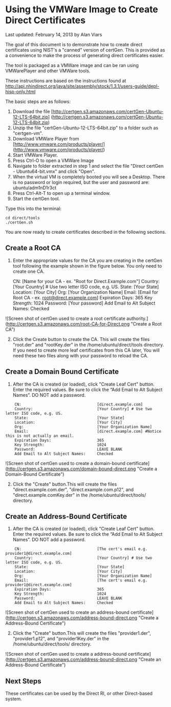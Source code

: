 Using the VMWare Image to Create Direct Certificates
====================================================

Last updated: February 14, 2013 by Alan Viars

The goal of this document is to demonstrate how to create direct certificates
using NIST's a "canned" version of certGen. This is provided as a convenience to
make the process of generating direct certificates easier.

The tool is packaged as a VMWare image and can be ran using VMWarePlayer and
other VMWare tools.

These instructions are based on the instructions found at
http://api.nhindirect.org/java/site/assembly/stock/1.3.1/users-guide/depl-hisp-only.html

The basic steps are as follows:

1. Download the file [http://certgen.s3.amazonaws.com/certGen-Ubuntu-12-LTS-64bit.zip]
(http://certgen.s3.amazonaws.com/certGen-Ubuntu-12-LTS-64bit.zip)
1. Unzip the file "certGen-Ubuntu-12-LTS-64bit.zip" to a folder such as "certgen-vm".
2. Download VMWare Player from [http://www.vmware.com/products/player/]
(http://www.vmware.com/products/player/)
3. Start VMWare Player.
4. Press Ctrl-O to open a VMWare Image
5. Navigate to folder extracted in step 1 and select the file
"Direct certGen - Ubuntu64-bit.vmx" and click "Open".
6. When the virtual VM is completely booted you will see a Desktop.
There is no password or login required, but the user and password are:
ubuntu/adm1nD1r3ct
7. Press Ctrl-Alt-T to open up a terminal window.
8. Start the certGen tool.

Type this into the terminal:

    cd direct/tools
    ./certGen.sh


You are now ready to create certificates described in the following sections.


Create a Root CA
----------------

1. Enter the appropriate values for the CA you are creating in the certGen tool
following the example shown in the figure below. You only need to create one CA.


    CN:                             [Name for your CA - ex. "Root for Direct.Example.com"]
    Country:                        [Your Country] # Use two letter ISO code, e.g. US.
    State:                          [Your State]
    Location:                       [Your City]
    Org:                            [Your Organization Name]
    Email:                          [Email for Root CA - ex. root@direct.example.com]
    Expiration Days:                365
    Key Strength:                   1024
    Password:                       [Your password]
    Add Email to Alt Subject Names: Checked

![Screen shot of certGen used to create a root certificate authority.]
(http://certgen.s3.amazonaws.com/root-CA-for-Direct.png
"Create a Root CA")


2. Click the Create button to create the CA. This will create the files
"root.der" and "rootKey.der" in the /home/ubuntu/direct/tools directory.
If you need to create more leaf certificates from this CA later, You will need
these two files along with your password to reload the CA.



Create a Domain Bound Certificate
--------------------------------

1. After the CA is created (or loaded), click "Create Leaf Cert" button. Enter
the required values. Be sure to click the “Add Email to Alt Subject Names”.
DO NOT add a password. 

```
    CN:                                 [direct.example.com]
    Country:                            [Your Country] # Use two letter ISO code, e.g. US.
    State:                              [Your State]
    Location:                           [Your City]
    Org:                                [Your Organization Name]
    Email:                              [direct.example.com] #Notice this is not actually an email.
    Expiration Days:                    365
    Key Strength:                       1024
    Password:                           LEAVE BLANK
    Add Email to Alt Subject Names:     Checked
```


![Screen shot of certGen used to create a domain-bound certificate]
(http://certgen.s3.amazonaws.com/domain-bound-direct.png
"Create a Domain-Bound Certificate")


2. Click the "Create" button.This will create the files "direct.example.com.der",
"direct.example.com.p12", and "direct.example.comKey.der" in the
/home/ubuntu/direct/tools/ directory.


Create an Address-Bound Certificate
-----------------------------------


1. After the CA is created (or loaded), click "Create Leaf Cert" button. Enter
the required values. Be sure to click the “Add Email to Alt Subject Names”.
DO NOT add a password. 
```
    CN:                                 [The cert's email e.g. provider1@direct.example.com]
    Country:                            [Your Country] # Use two letter ISO code, e.g. US.
    State:                              [Your State]
    Location:                           [Your City]
    Org:                                [Your Organization Name]
    Email:                              [The cert's email e.g. provider1@direct.example.com]
    Expiration Days:                    365
    Key Strength:                       1024
    Password:                           LEAVE BLANK
    Add Email to Alt Subject Names:     Checked
```


![Screen shot of certGen used to create an address-bound certificate]
(http://certgen.s3.amazonaws.com/address-bound-direct.png
"Create a Address-Bound Certificate")


2. Click the "Create" button.This will create the files "provider1.der",
"provider1.p12", and "provider1Key.der" in the /home/ubuntu/direct/tools/
directory.



![Screen shot of certGen used to create a address-bound certificate]
(http://certgen.s3.amazonaws.com/address-bound-direct.png
"Create an Address-Bound Certificate")


Next Steps
----------

These certificates can be used by the  Direct RI, or other Direct-based system.


